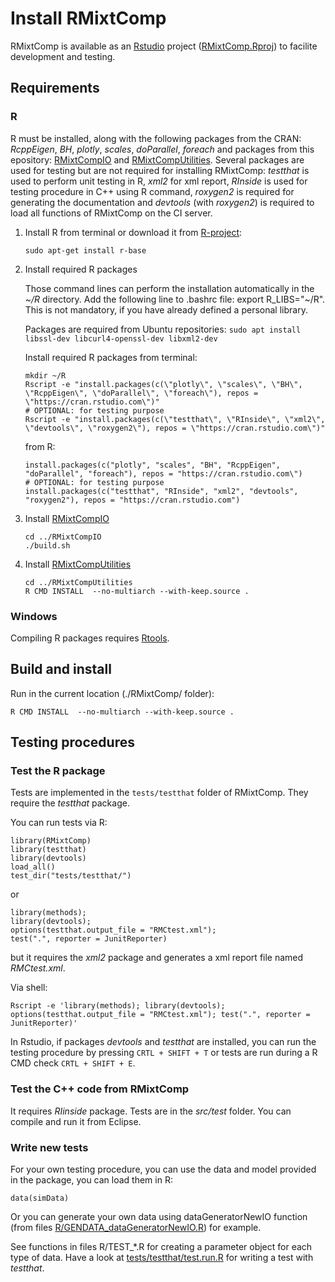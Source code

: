 
# Install RMixtComp

RMixtComp is available as an [Rstudio](https://www.rstudio.com/products/rstudio/download/#download) project ([RMixtComp.Rproj](RMixtComp/RMixtComp.Rproj)) to facilite development and testing.

## Requirements

### R

R must be installed, along with the following packages from the CRAN: *RcppEigen*, *BH*, *plotly*, *scales*, *doParallel*, *foreach* and packages from this epository: [RMixtCompIO](../RMixtCompIO) and [RMixtCompUtilities](../RMixtCompUtilities). Several packages are used for testing but are not required for installing RMixtComp: *testthat* is used to perform unit testing in R, *xml2* for xml report, *RInside* is used for testing procedure in C++ using R command, *roxygen2* is required for generating the documentation and *devtools* (with *roxygen2*) is required to load all functions of RMixtComp on the CI server.

1. Install R from terminal or download it from [R-project](https://www.r-project.org/):
    ```
    sudo apt-get install r-base
    ```

2. Install required R packages

    Those command lines can perform the installation automatically in the *~/R* directory.
    Add the following line to .bashrc file: export R_LIBS="~/R". This is not mandatory, if you have already defined a personal library.

    Packages are required from Ubuntu repositories: 
    ```sudo apt install libssl-dev libcurl4-openssl-dev libxml2-dev```
    
    Install required R packages from terminal:
    ```
    mkdir ~/R
    Rscript -e "install.packages(c(\"plotly\", \"scales\", \"BH\", \"RcppEigen\", \"doParallel\", \"foreach\"), repos = \"https://cran.rstudio.com\")"
    # OPTIONAL: for testing purpose
    Rscript -e "install.packages(c(\"testthat\", \"RInside\", \"xml2\", \"devtools\", \"roxygen2\"), repos = \"https://cran.rstudio.com\")"
    ```
    from R:
    ```
    install.packages(c("plotly", "scales", "BH", "RcppEigen", "doParallel", "foreach"), repos = "https://cran.rstudio.com\")
    # OPTIONAL: for testing purpose
    install.packages(c("testthat", "RInside", "xml2", "devtools", "roxygen2"), repos = "https://cran.rstudio.com")
    ```

3. Install [RMixtCompIO](../RMixtCompIO)

    ```
    cd ../RMixtCompIO
    ./build.sh
    ```

4. Install [RMixtCompUtilities](../RMixtCompUtilities)

    ```
    cd ../RMixtCompUtilities
    R CMD INSTALL  --no-multiarch --with-keep.source .
    ```

### Windows

Compiling R packages requires [Rtools](https://cran.r-project.org/bin/windows/Rtools/).


## Build and install

Run in the current location (./RMixtComp/ folder):

```
R CMD INSTALL  --no-multiarch --with-keep.source .
```


## Testing procedures

### Test the R package

Tests are implemented in the `tests/testthat` folder of RMixtComp. They require the *testthat* package.

You can run tests via R:

```
library(RMixtComp)
library(testthat)
library(devtools)
load_all()
test_dir("tests/testthat/")
```
or 
```
library(methods); 
library(devtools); 
options(testthat.output_file = "RMCtest.xml"); 
test(".", reporter = JunitReporter)
```
but it requires the *xml2* package and generates a xml report file named *RMCtest.xml*.

Via shell:
```
Rscript -e 'library(methods); library(devtools); options(testthat.output_file = "RMCtest.xml"); test(".", reporter = JunitReporter)'
```

In Rstudio, if packages *devtools* and *testthat* are installed, you can run the testing procedure by pressing `CRTL + SHIFT + T` or tests are run during a R CMD check `CRTL + SHIFT + E`.


### Test the C++ code from RMixtComp

It requires *RIinside* package. Tests are in the *src/test* folder. You can compile and run it from Eclipse.


### Write new tests

For your own testing procedure, you can use the data and model provided in the package, you can load them in R:
```
data(simData)
```

Or you can generate your own data using dataGeneratorNewIO function (from files [R/GENDATA_dataGeneratorNewIO.R](../RMixtCompIO/R/GENDATA_dataGeneratorNewIO.R)) for example.

See functions in files R/TEST_\*.R for creating a parameter object for each type of data. Have a look at [tests/testthat/test.run.R](tests/testthat/test.run.R) for writing a test with *testthat*.
